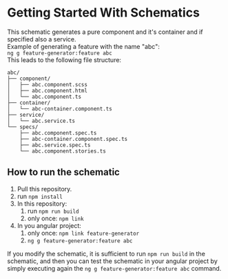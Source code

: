 # Getting Started With Schematics

This schematic generates a pure component and it's container and if specified also a service.\
Example of generating a feature with the name "abc": \
`ng g feature-generator:feature abc`\
This leads to the following file structure:

```
abc/
├── component/
│   ├── abc.component.scss
│   ├── abc.component.html
│   └── abc.component.ts
├── container/
│   └── abc-container.component.ts
├── service/
│   └── abc.service.ts
└── specs/
    ├── abc.component.spec.ts
    ├── abc-container.component.spec.ts
    ├── abc.service.spec.ts
    └── abc.component.stories.ts
```

## How to run the schematic

1. Pull this repository.
2. run `npm install`
2. In this repository:
   1. run `npm run build`
   2. only once: `npm link`
3. In you angular project:
   1. only once: `npm link feature-generator`
   2. `ng g feature-generator:feature abc`

If you modify the schematic, it is sufficient to run `npm run build` in the schematic, and then you can test the schematic in your angular
project by simply executing again the `ng g feature-generator:feature abc` command.
